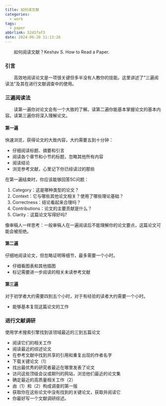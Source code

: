 ```yaml
---
title: 如何读文献
categories:
  - work
tags:
  - paper
abbrlink: 52d1faf3
date: 2024-06-20 11:13:28
---
```

&emsp;&emsp;如何阅读文献？Keshav S. How to Read a Paper.
<!--less-->

### 引言
&emsp;&emsp;高效地阅读论文是一项很关键但多半没有人教你的技能。这里讲述了"三遍阅读法"及其在进行文献调查中的使用。

### 三遍阅读法
&emsp;&emsp;读第一遍你对论文会有一个大致的了解。读第二遍你能基本掌握论文的基本内容。读第三遍你将深入理解论文。

#### 第一遍
快速浏览，获得论文的大致内容，大约需要五到十分钟：

- 仔细阅读标题、摘要和引言
- 阅读各个章节和小节的标题，忽略其他所有内容
- 阅读结论
- 浏览参考文献，心里记下你已经读过的那些


在第一遍结束时，你应该能够回答5C问题：

1. Category：这是哪种类型的论文？
2. Context：它与哪些其他论文相关？使用了哪些理论基础？
3. Correctness：结论看起来合理吗？
4. Contributions：论文的主要贡献是什么？
5. Clarity：这篇论文写得好吗?


像审稿人一样思考：一般审稿人在一遍阅读后不能理解你的论文要点，这篇论文可能会被拒绝。

#### 第二遍
仔细地阅读论文，但忽略证明等细节，最多需要一个小时。

- 仔细看图表和其他插图
- 标记需要进一步阅读的相关未读参考文献

#### 第三遍
对于初学者大约需要四到五个小时，对于有经验的读者大约需要一个小时。

- 能够基本复现这篇论文的工作

### 进行文献调研
使用学术搜索引擎找到该领域最近的三到五篇论文

- 阅读它们的相关工作
- 阅读最近的综述论文
- 在参考文献中找到共享的引用和重复出现的作者名字
- 下载关键论文（1）
- 找出最优秀的研究者最近在哪里发表了论文
- 访问这些顶级会议或期刊的网站，浏览他们最近的论文集
- 确定最近的高质量相关工作（2）
- 由（1）和（2）构成调查的第一版
- 获取你在这些论文中没有找到的关键论文，获取并阅读它
- 你最好写一个文献调研综述。

